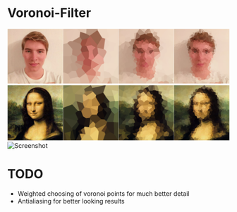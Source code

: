# Voronoi-Filter

![Screenshot](https://raw.githubusercontent.com/thewildnath/Voronoi-Filter/master/Voronoi/bin/Debug/NathanCollage.png)
![Screenshot](https://raw.githubusercontent.com/thewildnath/Voronoi-Filter/master/Voronoi/bin/Debug/MonaCollage.png)
![Screenshot](https://raw.githubusercontent.com/thewildnath/Voronoi-Filter/master/Voronoi/bin/Debug/Sydney.png)

# TODO
- Weighted choosing of voronoi points for much better detail
- Antialiasing for better looking results

